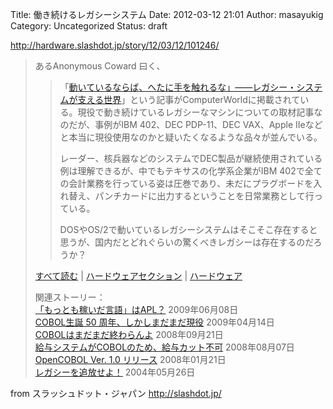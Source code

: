 Title: 働き続けるレガシーシステム
Date: 2012-03-12 21:01
Author: masayukig
Category: Uncategorized
Status: draft

<http://hardware.slashdot.jp/story/12/03/12/101246/>  
  
  

> あるAnonymous Coward 曰く、  
>
> > <div>
> >
> > 「[動いているならば、へたに手を触れるな」――レガシー・システムが支える世界](http://www.computerworld.jp/topics/652/%E3%83%A6%E3%83%BC%E3%82%B6%E3%83%BC%E5%8B%95%E5%90%91/201928/%E3%80%8C%E5%8B%95%E3%81%84%E3%81%A6%E3%81%84%E3%82%8B%E3%81%AA%E3%82%89%E3%81%B0%E3%80%81%E3%81%B8%E3%81%9F%E3%81%AB%E6%89%8B%E3%82%92%E8%A7%A6%E3%82%8C%E3%82%8B%E3%81%AA%E3%80%8D%E2%80%95%E2%80%95%E3%83%AC%E3%82%AC%E3%82%B7%E3%83%BC%E3%83%BB%E3%82%B7%E3%82%B9%E3%83%86%E3%83%A0%E3%81%8C%E6%94%AF%E3%81%88%E3%82%8B%E4%B8%96%E7%95%8C)」という記事がComputerWorldに掲載されている。現役で動き続けているレガシーなマシンについての取材記事なのだが、事例がIBM
> > 402、DEC PDP-11、DEC VAX、Apple
> > IIeなどと本当に現役使用なのかと疑いたくなるような品々が並んでいる。
> >
> > レーダー、核兵器などのシステムでDEC製品が継続使用されている例は理解できるが、中でもテキサスの化学系企業がIBM
> > 402で全ての会計業務を行っている姿は圧巻であり、未だにプラグボードを入れ替え、パンチカードに出力するということを日常業務として行っている。
> >
> > DOSやOS/2で動いているレガシーシステムはそこそこ存在すると思うが、国内だとどれぐらいの驚くべきレガシーは存在するのだろうか？
> >
> > </div>
>
> [すべて読む](http://hardware.slashdot.jp/story/12/03/12/101246/) |
> [ハードウェアセクション](http://hardware.slashdot.jp/) |
> [ハードウェア](http://slashdot.jp/stories/hardware)
>
> 関連ストーリー：  
> [「もっとも稼いだ言語」はAPL？](http://developers.slashdot.jp/article.pl?sid=09/06/08/0439231)
> 2009年06月08日  
> [COBOL生誕 50
> 周年、しかしまだまだ現役](http://developers.slashdot.jp/article.pl?sid=09/04/14/0019209)
> 2009年04月14日  
> [COBOLはまだまだ終わらんよ](http://slashdot.jp/article.pl?sid=08/09/20/1452223)
> 2008年09月21日  
> [給与システムがCOBOLのため、給与カット不可](http://developers.slashdot.jp/article.pl?sid=08/08/07/0055205)
> 2008年08月07日  
> [OpenCOBOL Ver. 1.0
> リリース](http://developers.slashdot.jp/article.pl?sid=08/01/20/2036224)
> 2008年01月21日  
> [レガシーを追放せよ！](http://slashdot.jp/article.pl?sid=04/05/26/029221)
> 2004年05月26日

  
  
from スラッシュドット・ジャパン <http://slashdot.jp/>
